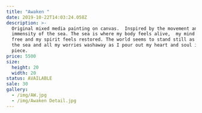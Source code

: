 ```yaml
---
title: "Awaken "
date: 2019-10-22T14:03:24.058Z
description: >-
  Original mixed media painting on canvas.  Inspired by the movement and
  immensity of the sea. The sea is where my body feels alive,  my mind feels
  free and my spirit feels restored. The world seems to stand still as I paint 
  the sea and all my worries washaway as I pour out my heart and soul into each
  piece.
price: 5500
size:
  height: 20
  width: 20
status: AVAILABLE
sale: 30
gallery:
  - /img/AW.jpg
  - /img/Awaken Detail.jpg
---
```

